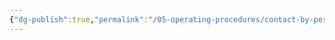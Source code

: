 ```yaml
---
{"dg-publish":true,"permalink":"/05-operating-procedures/contact-by-person-without-salesforce-record/"}
---
```


